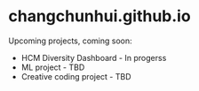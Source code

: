 # changchunhui.github.io

Upcoming projects, coming soon:
* HCM Diversity Dashboard - In progerss
* ML project - TBD
* Creative coding project - TBD
